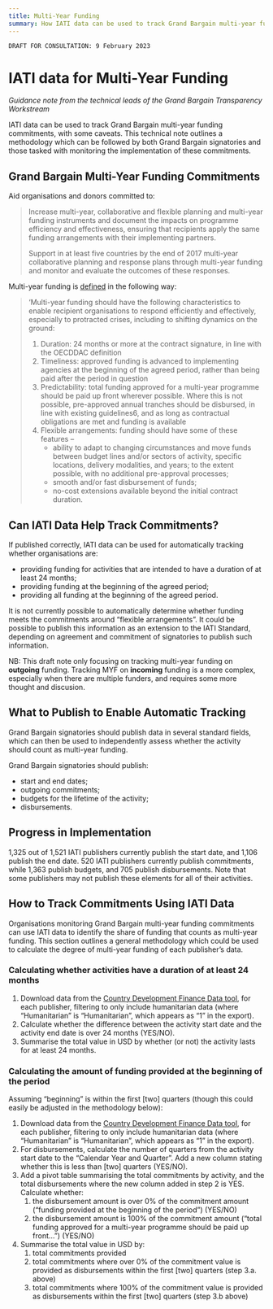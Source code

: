 ```yaml
---
title: Multi-Year Funding
summary: How IATI data can be used to track Grand Bargain multi-year funding commitments.
---
```


`DRAFT FOR CONSULTATION: 9 February 2023`

# IATI data for Multi-Year Funding

*Guidance note from the technical leads of the Grand Bargain Transparency Workstream*

IATI data can be used to track Grand Bargain multi-year funding commitments, with some caveats. This technical note outlines a methodology which can be followed by both Grand Bargain signatories and those tasked with monitoring the implementation of these commitments.

## Grand Bargain Multi-Year Funding Commitments

Aid organisations and donors committed to:

> Increase multi-year, collaborative and flexible planning and multi-year funding instruments and document the impacts on programme efficiency and effectiveness, ensuring that recipients apply the same funding arrangements with their implementing partners.
>
> Support in at least five countries by the end of 2017 multi-year collaborative planning and response plans through multi-year funding and monitor and evaluate the outcomes of these responses.

Multi-year funding is [defined](https://interagencystandingcommittee.org/system/files/2022-07/Grand%20Bargain%20Caucus%20on%20Quality%20Funding%20-%20Outcome%20Document%20-%20final%20-%2011Jul22.pdf) in the following way:

> ‘Multi-year funding should have the following characteristics to enable recipient organisations to respond efficiently and effectively, especially to protracted crises, including to shifting dynamics on the ground:
> 1. Duration: 24 months or more at the contract signature, in line with the OECDDAC definition
> 2. Timeliness: approved funding is advanced to implementing agencies at the beginning of the agreed period, rather than being paid after the period in question
> 3. Predictability: total funding approved for a multi-year programme should be paid up front wherever possible. Where this is not possible, pre-approved annual tranches should be disbursed, in line with existing guidelines6, and as long as contractual obligations are met and funding is available
> 4. Flexible arrangements: funding should have some of these features –
>    * ability to adapt to changing circumstances and move funds between budget lines and/or sectors of activity, specific locations, delivery modalities, and years; to the extent possible, with no additional pre-approval processes;
>    * smooth and/or fast disbursement of funds;
>    * no-cost extensions available beyond the initial contract duration.

## Can IATI Data Help Track Commitments?

If published correctly, IATI data can be used for automatically tracking whether organisations are:

* providing funding for activities that are intended to have a duration of at least 24 months;
* providing funding at the beginning of the agreed period;
* providing all funding at the beginning of the agreed period.

It is not currently possible to automatically determine whether funding meets the commitments around “flexible arrangements”. It could be possible to publish this information as an extension to the IATI Standard, depending on agreement and commitment of signatories to publish such information.

<b-alert show variant="info">
NB: This draft note only focusing on tracking multi-year funding on <b>outgoing</b> funding. Tracking MYF on <b>incoming</b> funding is a more complex, especially when there are multiple funders, and requires some more thought and discusion.
</b-alert>

## What to Publish to Enable Automatic Tracking

Grand Bargain signatories should publish data in several standard fields, which can then be used to independently assess whether the activity should count as multi-year funding.

Grand Bargain signatories should publish:

* start and end dates;
* outgoing commitments;
* budgets for the lifetime of the activity;
* disbursements.

## Progress in Implementation

1,325 out of 1,521 IATI publishers currently publish the start date, and 1,106 publish the end date. 520 IATI publishers currently publish commitments, while 1,363 publish budgets, and 705 publish disbursements. Note that some publishers may not publish these elements for all of their activities.

## How to Track Commitments Using IATI Data

Organisations monitoring Grand Bargain multi-year funding commitments can use IATI data to identify the share of funding that counts as multi-year funding. This section outlines a general methodology which could be used to calculate the degree of multi-year funding of each publisher’s data.

### Calculating whether activities have a duration of at least 24 months

1. Download data from the [Country Development Finance Data tool](https://countrydata.iatistandard.org/), for each publisher, filtering to only include humanitarian data (where “Humanitarian” is “Humanitarian”, which appears as “1” in the export).
2. Calculate whether the difference between the activity start date and the activity end date is over 24 months (YES/NO).
3. Summarise the total value in USD by whether (or not) the activity lasts for at least 24 months.

### Calculating the amount of funding provided at the beginning of the period

Assuming “beginning” is within the first [two] quarters (though this could easily be adjusted in the methodology below):

1. Download data from the [Country Development Finance Data tool](https://countrydata.iatistandard.org/), for each publisher, filtering to only include humanitarian data (where “Humanitarian” is “Humanitarian”, which appears as “1” in the export).
2. For disbursements, calculate the number of quarters from the activity start date to the “Calendar Year and Quarter”. Add a new column stating whether this is less than [two] quarters (YES/NO).
3. Add a pivot table summarising the total commitments by activity, and the total disbursements where the new column added in step 2 is YES. Calculate whether:
   1. the disbursement amount is over 0% of the commitment amount (“funding provided at the beginning of the period”) (YES/NO)
   2. the disbursement amount is 100% of the commitment amount (“total funding approved for a multi-year programme should be paid up front…”) (YES/NO)
4. Summarise the total value in USD by:
   1. total commitments provided
   2. total commitments where over 0% of the commitment value is provided as disbursements within the first [two] quarters (step 3.a. above)
   3. total commitments where 100% of the commitment value is provided as disbursements within the first [two] quarters (step 3.b above)

